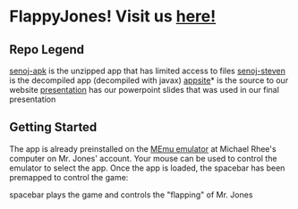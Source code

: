 FlappyJones! Visit us [here!](flappyjones.com:70)
===========

Repo Legend
------------------


[senoj-apk](github.com/flappyjones/senoj-apk) is the unzipped app that has limited access to files
[senoj-steven](github.com/flappyjones/senoj-steven) is the decompiled app (decompiled with javax)
[appsite](github.com/flappyjones/appsite)* is the source to our website
[presentation](github.com/flappyjones/presentation) has our powerpoint slides that was used in our final presentation

Getting Started
---------------
The app is already preinstalled on the [MEmu emulator](http://www.memuplay.com/) at Michael Rhee's computer on Mr. Jones' account.
Your mouse can be used to control the emulator to select the app.
Once the app is loaded, the spacebar has been premapped to control the game:

  spacebar plays the game and controls the "flapping" of Mr. Jones

